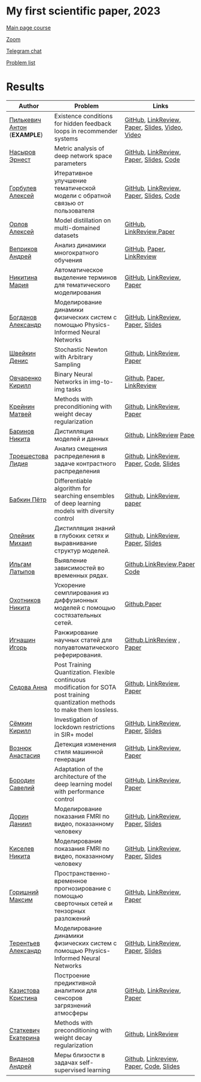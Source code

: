 # My first scientific paper, 2023


[Main page course](https://m1p.org)

[Zoom](https://m1p.org/go_zoom)

[Telegram chat](https://t.me/+IJWdR1mvwLs5Y2Qy)



[Problem list](problem_list.md)

# Results
| Author | Problem | Links | Supervisor | Scores |
| ----- | -----| ------ | ------------ | ----- |
| [Пилькевич Антон](https://github.com/anton39reg) (**EXAMPLE**) | Existence conditions for hidden feedback loops in recommender systems | [GitHub](https://github.com/Intelligent-Systems-Phystech/2021-Project-74), [LinkReview](https://docs.google.com/document/d/1OLCqkmArjqFn8M9pB5C_kLoYOv0l1w9RjHy0y0upPew/edit?usp=sharing), [Paper](https://github.com/Intelligent-Systems-Phystech/2021-Project-74/raw/main/docs/Pilkevich2021HiddenFeedbackLoops.pdf), [Slides](https://github.com/Intelligent-Systems-Phystech/2021-Project-74/raw/main/docs/Pilkevich2021Presentation/Pilkevich2021Presentation.pdf), [Video](https://www.youtube.com/watch?v=xW_lXGn1WHs&t=24s), [Video](https://youtu.be/9ELhIqjFSE8) | [Хританков](https://intelligent-systems-phystech.github.io/ru/people/khritankov_as/index.html) | AIL[B]P-X+R-B-H1CV[O]T-EM.H1WJSF |
| [Насыров Эрнест](https://github.com/2001092236) | Metric analysis of deep network space parameters | [GitHub](https://github.com/intsystems/2023-Project-141), [LinkReview](https://docs.google.com/document/d/197ZZ3pAftQzLtEjYcW8KKgALDledXuotjdYXJnXwgH0/edit?usp=sharing), [Paper](https://github.com/intsystems/2023-Project-141/blob/master/paper/Nasyrov2023_metric_analysis.pdf), [Slides](https://github.com/intsystems/2023-Project-141/blob/master/slides/Nasyrov2023Presentation.pdf), [Code](https://github.com/intsystems/2023-Project-141/blob/master/code/Metric_analysis_basic_code.ipynb) | [Стрижов](https://m1p.org/) | AIL[B]P[O] |
| [Горбулев Алексей](https://github.com/mr3vial) | Итеративное улучшение тематической модели с обратной связью от пользователя | [GitHub](https://github.com/intsystems/2023-Project-131), [LinkReview](https://docs.google.com/document/d/1v3UuQ09NMjnQeeug_1CTbFLMbDS5jbV3Lo_DdBCUeRs/edit?usp=sharing), [Paper](https://github.com/intsystems/2023-Project-131/blob/master/paper/Gorbulev2023TopicModels.pdf), [Slides](https://github.com/intsystems/2023-Project-131/blob/master/slides/Gorbulev2023TopicModelsOneSlide.pdf), [Code](https://github.com/intsystems/2023-Project-131/tree/master/code) | [Алексеев](https://github.com/Alvant) | AIL[B]PX>RB[O] |
| [Орлов Алексей](https://github.com/bidinbi) | Model distillation on multi-domained datasets | [GitHub](https://github.com/intsystems/2023-Project-139), [LinkReview](https://docs.google.com/document/d/1TREKtC1VQ0rf2CG0iv5JUuj2lW15vzqFdpqnmIMrzaw/edit?usp=sharing),[Paper](https://github.com/intsystems/2023-Project-139/blob/master/paper/Orlov_paper.pdf) | [Грабовой](https://github.com/andriygav) | AIL[B]PXRBCV[O]
| [Веприков Андрей](https://github.com/Vepricov) | Анализ динамики многократного обучения | [GitHub](https://github.com/intsystems/2023-Project-119), [Paper](https://github.com/intsystems/2023-Project-119/blob/master/paper/M1P.pdf), [LinkReview](https://docs.google.com/document/d/1XFvP1me1e8EBT1vq5lHZ2TXt6k__--P4eyLaS_SKY0E/edit?usp=sharing)| [Хританков](https://mipt.ru/education/chairs/parallelcomputing/persons/chritankov.php) | AI>L>[B]P>[O] |
| [Никитина Мария](https://github.com/NikitinaMaria) | Автоматическое выделение терминов для тематического моделирования | [GitHub](https://github.com/intsystems/2023-Project-130), [LinkReview](https://www.notion.so/LinkReview-7fb7e198d46549baad7793bb1633fae8?pvs=4), [Paper](https://github.com/intsystems/2023-Project-130/blob/835a93d402eca6b6bca5b7928d27f0a350f43aad/paper/M1P.pdf) | [Потапова](https://github.com/Guince) | AIL[B]PXRB[O] |
| [Богданов Александр](https://github.com/Dd0-s) | Моделирование динамики физических систем с помощью Physics-Informed Neural Networks | [GitHub](https://github.com/intsystems/2023-Project-114), [LinkReview](https://docs.google.com/document/d/1y9-YTKNk3FN0NBkYOvUYCJShHScMVlRRnUT7l89_aNI/edit?usp=share_link), [Paper](https://github.com/intsystems/2023-Project-114/blob/master/paper/Bogdanov2023PINN.pdf), [Slides](https://github.com/intsystems/2023-Project-114/blob/master/slides/Bogdanov2023PINNPres.pdf) | [Панченко](https://github.com/PanchenkoSviatoslav) | AIL[B]PXRB[O] |
| [Швейкин Денис](https://github.com/Dentikka) | Stochastic Newton with Arbitrary Sampling | [Github](https://github.com/intsystems/2023-Project-136), [LinkReview](https://docs.google.com/document/d/1WKYzCYUElvT23shizR5WIJMkfswC7IVUU2HRVSb-b2w/edit?usp=sharing), [Paper](https://github.com/intsystems/2023-Project-136/blob/master/paper/main.pdf) | [Исламов](https://github.com/Rustem-Islamov) | AIL[B]PXRB[O]
| [Овчаренко Кирилл](https://github.com/kovcharenko51) | Binary Neural Networks in img-to-img tasks | [Github](https://github.com/intsystems/2023-Project-137), [Paper](https://github.com/intsystems/2023-Project-137/blob/master/paper/my_first_scientific_paper.pdf), [LinkReview](https://docs.google.com/document/d/13uqurQxzHmyuTGAuuV-goCG41GLyR-fiLSnHg_Aqv9Y/edit?usp=sharing) | [Жариков](https://github.com/ilyazhara) | AIL[B]PXRBCV>[O]
| [Крейнин Матвей](https://github.com/kreininmv) | Methods with preconditioning with weight decay regularization | [Github](https://github.com/intsystems/2023-Project-143), [LinkReview](https://docs.google.com/document/d/19Jd70uCRnHX2hRtTGOQ2hPqgiPkesa63oFspGRNPFEU/edit?usp=sharing), [Paper](https://github.com/intsystems/2023-Project-143/blob/master/paper/main.pdf) | [Безносиков] | AIL[B]PXRB[O]
| [Баринов Никита](https://github.com/rybinsky) | Дистилляция моделей и данных | [Github](https://github.com/intsystems/2023-Project-134), [LinkReview](https://docs.google.com/document/d/e/2PACX-1vQVbwH2nPChYoGefO7wIeaz0k2gmRO1dlZGXBAvJLSBr31tcfLQR84XYYNPK9nV4TpFy6u1su5K3KoG/pub) [Paper](https://github.com/intsystems/2023-Project-134/blob/master/paper/M1p.pdf)| [Филатов] | AIL[B]PXRBCV
| [Троешестова Лидия](https://github.com/36ova) | Анализ смещения распределения в задаче контрастного распределения | [Github](https://github.com/intsystems/2023-Project-123), [LinkReview](https://docs.google.com/document/d/10HcXRiWPIGUJNMQR9Yxnib_atd6r6-cFemCgn2R4KUo/edit?usp=sharing), [Paper](https://github.com/intsystems/2023-Project-123/blob/master/paper/Intro_PS.pdf), [Code](https://github.com/intsystems/2023-Project-123/blob/master/code/experiments.ipynb), [Slides](https://github.com/intsystems/2023-Project-123/blob/master/slides/1-slide-new.pdf)| [Исаченко] | AIL[B]PXR[O]
| [Бабкин Пётр](https://github.com/petr-parker) | Differentiable algorithm for searching ensembles of deep learning models with diversity control | [Github](https://github.com/intsystems/2023-Project-120), [LinkReview](https://docs.google.com/document/d/1-P76pFjZ2E4BIjLVU8KY1NC7g1Qt-YFh6zX-V67FTUU/edit?usp=sharing), [paper](https://github.com/intsystems/2023-Project-120/blob/master/paper/main.pdf) | [Яковлев, Петрушина] | AIL[B]PXR-B-[O]
| [Олейник Михаил](https://github.com/Ganddalf) | Дистилляция знаний в глубоких сетях и выравнивание структур моделей. | [Github](https://github.com/intsystems/2023-Project-115), [LinkReview](https://docs.google.com/document/d/1G2GtrXbfgXbq8gMpwQPPS7OIe8NcXaVYCuJ-pmcbVGs/edit?usp=sharing), [Paper](https://github.com/intsystems/2023-Project-115/blob/master/paper/Oleinik2023Distillation.pdf), [Slides](https://github.com/intsystems/2023-Project-115/blob/master/slides/OneSlide.pdf)| [Горпинич] | A0I0[B]LP0XR0B0
| [Ильгам Латыпов](https://github.com/xxamxam) | Выявление зависимостей во временных рядах. | [Github](https://github.com/intsystems/2023-Project-117),[LinkReview](https://docs.google.com/document/d/1kk0SwNBSHXVD_USpgRS0BAcdJ8CZRvKhucWgVkeOoeM/edit#),[Paper](https://github.com/intsystems/2023-Project-117/blob/master/paper/main.pdf), [Code](https://github.com/intsystems/2023-Project-117/tree/master/code)| [Стрижов, Владимиров] | AI-L[B]P0X0R0BCV
| [Охотников Никита](https://github.com/Wayfarer123) | Ускорение семплирования из диффузионных моделей с помощью состязательных сетей. | [Github](https://github.com/intsystems/2023-Project-124),[Paper](https://github.com/intsystems/2023-Project-124/blob/master/paper/main.pdf)| [Исаченко] | AIL[B]PXRBCVO |
| [Игнашин Игорь](https://github.com/ThunderstormXX) | Ранжирование научных статей для полуавтоматического реферирования. | [Github](https://github.com/intsystems/2023-Project-132),[LinkReview](https://github.com/intsystems/2023-Project-132/blob/master/docs/LinkReview.md) , [Paper](https://github.com/intsystems/2023-Project-132/blob/master/docs/paper.pdf) | [Крыжановская , Воронцов] | AIL[B]PXRB
| [Седова Анна](https://github.com/Anya1234) | Post Training Quantization. Flexible continuous modification for SOTA post training quantization methods to make them lossless. | [Github](https://github.com/intsystems/2023-Project-138), [LinkReview](https://docs.google.com/document/d/1kcqUygjyw9tOx44K_gn6zCQx70_zxKC-YCZyAaY0C0Q/edit?usp=sharing), [Paper](https://github.com/intsystems/2023-Project-138/blob/master/paper/paper.pdf) | [Жариков](https://github.com/ilyazhara) | AIL[B]PXRBCV>O
|[Сёмкин Кирилл](https://github.com/sem-k32)| Investigation of lockdown restrictions in SIR+ model  | [GitHub](https://github.com/intsystems/2023-Project-125), [LinkReview](https://github.com/intsystems/2023-Project-125/blob/main/docs/LinkReview.md), [Paper](https://github.com/intsystems/2023-Project-125/blob/main/docs/Semkin_2023_Lockdown.pdf), [Slides](https://github.com/intsystems/2023-Project-125/blob/main/docs/OneSlideTalk/OneSlideTalk.pdf) | [Бишук](https://github.com/ApostolAnt) | AIL[B]
|[Вознюк Анастасия](https://github.com/natriistorm)| Детекция изменения стиля машинной генерации | [GitHub](https://github.com/intsystems/2023-Project-126), [LinkReview](https://docs.google.com/document/d/1-vXVvK01DI5JppfNMO44kz1Id4SN1hcoywaOgmZqNJs/edit?usp=sharing), [Paper](https://github.com/intsystems/2023-Project-126/blob/master/paper/Voznyuk2023DetectionOfFragments.pdf) | [Грабовой](https://github.com/andriygav) | AIL[B]PXRBCV
| [Бородин Савелий](https://github.com/BorONE) | Adaptation of the architecture of the deep learning model with performance control | [GitHub](https://github.com/intsystems/2023-Problem-140), [LinkReview](https://docs.google.com/document/d/16fRCMWAQ8B2z7biUKHGzBzciFmsNrwQSMur9CR0Owh8/edit?usp=sharing), [Paper](https://github.com/intsystems/2023-Problem-140/blob/master/paper/main.pdf) | [Yakovlev] | AIL[B]P-
| [Дорин Даниил](https://github.com/Daniilmipt007) | Моделирование показания FMRI по видео, показанному человеку | [GitHub](https://github.com/intsystems/2023-Project-112), [LinkReview](https://docs.google.com/document/d/1-DfSNIdQelzYtK-t1y7T2Mkro17xzCiWvXhNQpN17as/edit), [Paper](https://github.com/intsystems/2023-Project-112/blob/master/paper_Dorin/FMRI_project.pdf), [Slides](https://github.com/intsystems/2023-Project-112/blob/master/slides_Dorin/OneSlideTalk.pdf) | [Грабовой](https://github.com/andriygav) | AIL[B]PXRVCV
| [Киселев Никита](https://github.com/nekitbrain) | Моделирование показания FMRI по видео, показанному человеку | [GitHub](https://github.com/intsystems/2023-Project-112), [LinkReview](https://docs.google.com/document/d/1gra9LD6Baxm64AEdYESd-ZqVTDRKVMD6Mjd-ENeCzrM/edit?usp=sharing), [Paper](https://github.com/intsystems/2023-Project-112/blob/master/paper_Kiselev/Kiselev2023fMRI.pdf), [Slides](https://github.com/intsystems/2023-Project-112/blob/master/slides_Kiselev/Kiselev2023Presentation.pdf) | [Грабовой](https://github.com/andriygav) | AIL[B]PXRVCV
| [Горишний Максим](https://github.com/magorx) | Пространственно-временное прогнозирование с помощью сверточных сетей и тензорных разложений | [GitHub](https://github.com/intsystems/2023-Project-129), [LinkReview](https://docs.google.com/document/d/1_ytyFCHjkLYVJNX9SNrWydl6UCVylgBjnmkbhyyceH8/edit?usp=sharing), [Paper](https://github.com/intsystems/2023-Project-129/blob/master/paper/main.pdf) | [Стрижов], [Алсаханова] | AIL[B]P-XRBCV
| [Терентьев Александр](https://github.com/lopate) | Моделирование динамики физических систем с помощью Physics-Informed Neural Networks | [GitHub](https://github.com/intsystems/2023-Project-114-2), [LinkReview](https://docs.google.com/document/d/11pdMUxz9EgOmf_I0W7y5Vc76NW_PEybcI4TgzsoR9Lw/edit?usp=sharing), [Paper](https://github.com/intsystems/2023-Project-114-2/blob/master/paper/terentev-2023-project-114.pdf), [Slides](https://github.com/intsystems/2023-Project-114-2/blob/master/slides/Terentyev2023PINNPres.pdf.pdf) | [Панченко](https://github.com/PanchenkoSviatoslav) | AIL[B]PXRB
| [Казистова Кристина](https://github.com/pasapas321) | Построение предиктивной аналитики для сенсоров загрязнений атмосферы | [GitHub](https://github.com/intsystems/2023-Project-121), [LinkReview](https://docs.google.com/document/d/1s4XbP2pP3Cu-B8KpPEoOReDu8W9jafY-2u7vazXDxqw/edit?usp=sharing), [Paper](https://github.com/intsystems/2023-Project-121/blob/master/paper/Kazistova2023_air_pollution_forecast.pdf) | [Михайлов] | AIL[B]P
| [Статкевич Екатерина](https://github.com/Statkevich-Katya) | Methods with preconditioning with weight decay regularization | [Github](https://github.com/intsystems/2023-Project-Statkevich), [LinkReview](https://docs.google.com/document/d/1im8zvwoDYq_3vtAg8KPysuXejV8MWR5zGIJ86DTluvA/edit?usp=sharing) | [Безносиков] | AIL[B]P
|[Виданов Андрей](https://github.com/VidanovAndrew) | Меры близости в задачах self-supervised learning | [Github](https://github.com/VidanovAndrew/2023-Project-135), [Linkreview](https://docs.google.com/document/d/1r9wH2_TdPC79ZciMeNMwYmW_wsGVDEHmJhBZFAYIAcQ/edit?usp=sharing), [Paper](https://github.com/intsystems/2023-Project-135/blob/master/Self_supervised_learning.pdf), [Code](https://github.com/intsystems/2023-Project-135/blob/master/code/vicreg%20(2).ipynb), [Slides](https://github.com/intsystems/2023-Project-135/blob/master/slides/VicReg.pdf)| [Полина Барабанщикова] | AIL[B]PX-BC-V
